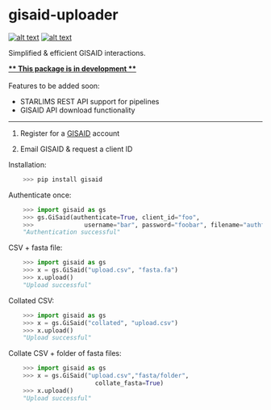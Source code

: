 gisaid-uploader
===========================
[![alt text](https://img.shields.io/badge/pypi-1.0.4b0-blue)](https://pypi.org/project/gisaid/) [![alt text](https://img.shields.io/badge/license-MIT-green)](https://github.com/greysonlalonde/gisaid-uploader/blob/main/LICENSE)
  
 Simplified & efficient GISAID interactions.

  
<u><b>** This package is in development **</b></u>
<br>
<br>
Features to be added soon:
- STARLIMS REST API support for pipelines
- GISAID API download functionality

---

1. Register for a [GISAID](https://www.gisaid.org/registration/register/) account

2. Email GISAID & request a client ID  
  
  
Installation:
```python
    >>> pip install gisaid
```

Authenticate once: 

```python
    >>> import gisaid as gs
    >>> gs.GiSaid(authenticate=True, client_id="foo",
    >>>              username="bar", password="foobar", filename="authfile.json")
    "Authentication successful"
```


CSV + fasta file:

```python
    >>> import gisaid as gs
    >>> x = gs.GiSaid("upload.csv", "fasta.fa")
    >>> x.upload()
    "Upload successful"
```


Collated CSV:

```python
    >>> import gisaid as gs
    >>> x = gs.GiSaid("collated", "upload.csv")
    >>> x.upload()
    "Upload successful"
```

Collate CSV + folder of fasta files:

```python
    >>> import gisaid as gs
    >>> x = gs.GiSaid("upload.csv","fasta/folder", 
                        collate_fasta=True)
    >>> x.upload()
    "Upload successful"
```
